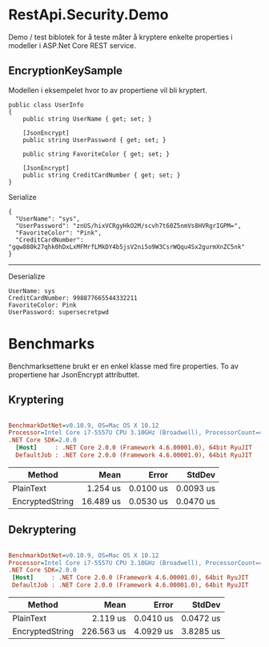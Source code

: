 # RestApi.Security.Demo

Demo / test biblotek for å teste måter å kryptere enkelte properties i modeller i ASP.Net Core REST service.

## EncryptionKeySample

Modellen i eksempelet hvor to av propertiene vil bli kryptert.

```
public class UserInfo
{
    public string UserName { get; set; }

    [JsonEncrypt]
    public string UserPassword { get; set; }

    public string FavoriteColor { get; set; }

    [JsonEncrypt]
    public string CreditCardNumber { get; set; }
}
```

Serialize
```
{
  "UserName": "sys",
  "UserPassword": "znUS/hixVCRgyHkO2M/scvh7t60Z5nmVs8HVRgrIGPM=",
  "FavoriteColor": "Pink",
  "CreditCardNumber": "gqw880k27qhk0hDxLxMFMrfLMkDY4b5jsV2ni5o9W3CsrWQqu4Sx2gurmXnZC5nk"
}
```
----
Deserialize
```
UserName: sys
CreditCardNumber: 998877665544332211
FavoriteColor: Pink
UserPassword: supersecretpwd
```

# Benchmarks

Benchmarksettene brukt er en enkel klasse med fire properties. To av propertiene har JsonEncrypt
attributtet.

## Kryptering

``` ini

BenchmarkDotNet=v0.10.9, OS=Mac OS X 10.12
Processor=Intel Core i7-5557U CPU 3.10GHz (Broadwell), ProcessorCount=4
.NET Core SDK=2.0.0
  [Host]     : .NET Core 2.0.0 (Framework 4.6.00001.0), 64bit RyuJIT
  DefaultJob : .NET Core 2.0.0 (Framework 4.6.00001.0), 64bit RyuJIT


```
 |          Method |      Mean |     Error |    StdDev |
 |---------------- |----------:|----------:|----------:|
 |       PlainText |  1.254 us | 0.0100 us | 0.0093 us |
 | EncryptedString | 16.489 us | 0.0530 us | 0.0470 us |

 ## Dekryptering

 ``` ini

BenchmarkDotNet=v0.10.9, OS=Mac OS X 10.12
Processor=Intel Core i7-5557U CPU 3.10GHz (Broadwell), ProcessorCount=4
.NET Core SDK=2.0.0
  [Host]     : .NET Core 2.0.0 (Framework 4.6.00001.0), 64bit RyuJIT
  DefaultJob : .NET Core 2.0.0 (Framework 4.6.00001.0), 64bit RyuJIT


```
 |          Method |       Mean |     Error |    StdDev |
 |---------------- |-----------:|----------:|----------:|
 |       PlainText |   2.119 us | 0.0410 us | 0.0472 us |
 | EncryptedString | 226.563 us | 4.0929 us | 3.8285 us |
